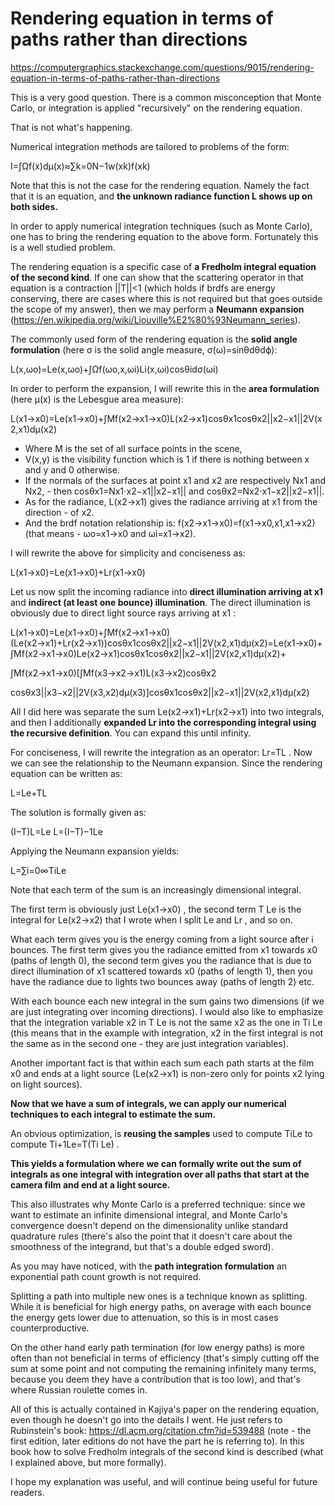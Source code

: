# Rendering equation in terms of paths rather than directions

https://computergraphics.stackexchange.com/questions/9015/rendering-equation-in-terms-of-paths-rather-than-directions

This is a very good question. There is a common misconception that Monte Carlo, or integration is applied "recursively" on the rendering equation. 

That is not what's happening. 

Numerical integration methods are tailored to problems of the form:

I=∫Ωf(x)dμ(x)≈∑k=0N−1w(xk)f(xk)

Note that this is not the case for the rendering equation. Namely the fact that it is an equation, and **the unknown radiance function L shows up on both sides.** 

In order to apply numerical integration techniques (such as Monte Carlo), one has to bring the rendering equation to the above form. Fortunately this is a well studied problem. 

The rendering equation is a specific case of **a Fredholm integral equation of the second kind**. If one can show that the scattering operator in that equation is a contraction ||T||<1 (which holds if brdfs are energy conserving, there are cases where this is not required but that goes outside the scope of my answer), then we may perform a **Neumann expansion** (https://en.wikipedia.org/wiki/Liouville%E2%80%93Neumann_series).

The commonly used form of the rendering equation is the **solid angle formulation** (here σ is the solid angle measure, σ(ω)=sinθdθdϕ):

L(x,ωo)=Le(x,ωo)+∫Ωf(ωo,x,ωi)Li(x,ωi)cosθidσ(ωi)

In order to perform the expansion, I will rewrite this in the **area formulation** (here μ(x) is the Lebesgue area measure):

L(x1→x0)=Le(x1→x0)+∫Mf(x2→x1→x0)L(x2→x1)cosθx1cosθx2||x2−x1||2V(x2,x1)dμ(x2)

- Where M is the set of all surface points in the scene, 
- V(x,y) is the visibility function which is 1 if there is nothing between x and y and 0 otherwise. 
- If the normals of the surfaces at point x1 and x2 are respectively Nx1 and Nx2, - then cosθx1=Nx1⋅x2−x1||x2−x1|| and cosθx2=Nx2⋅x1−x2||x2−x1||. 
- As for the radiance, L(x2→x1) gives the radiance arriving at x1 from the direction - of x2. 
- And the brdf notation relationship is: f(x2→x1→x0)=f(x1→x0,x1,x1→x2)(that means - ωo=x1→x0 and ωi=x1→x2).

I will rewrite the above for simplicity and conciseness as:

L(x1→x0)=Le(x1→x0)+Lr(x1→x0)

Let us now split the incoming radiance into **direct illumination arriving at x1**
 and **indirect (at least one bounce) illumination**. The direct illumination is obviously due to direct light source rays arriving at x1
:


L(x1→x0)=Le(x1→x0)+∫Mf(x2→x1→x0)(Le(x2→x1)+Lr(x2→x1))cosθx1cosθx2||x2−x1||2V(x2,x1)dμ(x2)=Le(x1→x0)+∫Mf(x2→x1→x0)Le(x2→x1)cosθx1cosθx2||x2−x1||2V(x2,x1)dμ(x2)+

∫Mf(x2→x1→x0)[∫Mf(x3→x2→x1)L(x3→x2)cosθx2

cosθx3||x3−x2||2V(x3,x2)dμ(x3)]cosθx1cosθx2||x2−x1||2V(x2,x1)dμ(x2)


All I did here was separate the sum Le(x2→x1)+Lr(x2→x1)
 into two integrals, and then I additionally **expanded Lr
 into the corresponding integral using the recursive definition**. You can expand this until infinity. 
 
 For conciseness, I will rewrite the integration as an operator: Lr=TL
. Now we can see the relationship to the Neumann expansion. Since the rendering equation can be written as:

L=Le+TL

The solution is formally given as:

(I−T)L=Le
L=(I−T)−1Le

Applying the Neumann expansion yields:

L=∑i=0∞TiLe

Note that each term of the sum is an increasingly dimensional integral. 

The first term is obviously just Le(x1→x0)
, the second term T Le
 is the integral for Le(x2→x2)
 that I wrote when I split Le
 and Lr
, and so on. 

What each term gives you is the energy coming from a light source after i
 bounces. The first term gives you the radiance emitted from x1
 towards x0
 (paths of length 0), the second term gives you the radiance that is due to direct illumination of x1
 scattered towards x0
 (paths of length 1), then you have the radiance due to lights two bounces away (paths of length 2) etc. 
 
 With each bounce each new integral in the sum gains two dimensions (if we are just integrating over incoming directions). I would also like to emphasize that the integration variable x2
 in T Le
 is not the same x2
 as the one in Ti Le
 (this means that in the example with integration, x2
 in the first integral is not the same as in the second one - they are just integration variables). 
 
 Another important fact is that within each sum each path starts at the film x0
 and ends at a light source (Le(x2→x1)
 is non-zero only for points x2
 lying on light sources).

**Now that we have a sum of integrals, we can apply our numerical techniques to each integral to estimate the sum.**

An obvious optimization, is **reusing the samples** used to compute TiLe
 to compute Ti+1Le=T(Ti Le)
. 

**This yields a formulation where we can formally write out the sum of integrals as one integral with integration over all paths that start at the camera film and end at a light source.**

This also illustrates why Monte Carlo is a preferred technique: since we want to estimate an infinite dimensional integral, and Monte Carlo's convergence doesn't depend on the dimensionality unlike standard quadrature rules (there's also the point that it doesn't care about the smoothness of the integrand, but that's a double edged sword).

As you may have noticed, with the **path integration formulation** an exponential path count growth is not required. 

Splitting a path into multiple new ones is a technique known as splitting. While it is beneficial for high energy paths, on average with each bounce the energy gets lower due to attenuation, so this is in most cases counterproductive. 

On the other hand early path termination (for low energy paths) is more often than not beneficial in terms of efficiency (that's simply cutting off the sum at some point and not computing the remaining infinitely many terms, because you deem they have a contribution that is too low), and that's where Russian roulette comes in.

All of this is actually contained in Kajiya's paper on the rendering equation, even though he doesn't go into the details I went. He just refers to Rubinstein's book: https://dl.acm.org/citation.cfm?id=539488 (note - the first edition, later editions do not have the part he is referring to). In this book how to solve Fredholm integrals of the second kind is described (what I explained above, but more formally).

I hope my explanation was useful, and will continue being useful for future readers.